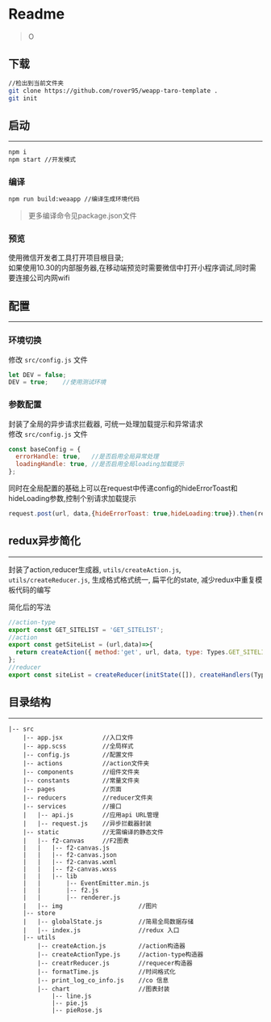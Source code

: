 # Readme
> ‌‌‍‌​‌‍‌‌​‍‌​‌‍‍‌‌​​‌‍‍‌‌​‌‌‌​‍‌‌‌​‍​‌‍‍‌‌​​‌‍‍‌‌​‌‍‍​‌‍‍‌‌​​‌‍‍‌‌​‌‍‍‍‍​‌​‌‍‍‌‌​​‌‍‍‌‌​‌‍‍‍‍​‍‌‍‌​‌‍‍‌‌​​‌‍‍‌‌​‌‍‍‍‍​‍‌‌​‌‍‍‌‌​​‌‍‍‌‌​‌‍‍‍‍​‌‍‌‌​‌‍‍‌‌​​‌‍‍‌‌​‌‍‍‍‍​‍‍‍‍‌​‌‍‍‌‌​​‌‍‍‌‌​‌‍‍‍‍​‍‌‌​‌‍‍‌‌​​‌‍‍‌‌​‌‍‍‍‍​‍‌‌​‌‍‍‌‌​​‌‍‍‌‌​‌‍‍‍‍​‍‍‍‍‌​‌‍‍‌‌​​‌‍‍‌‌​‌‍‍‍‍​‍‌‌​‌‍‍‌‌​​‌‍‍‌‌​‌‍‍‍‍​‌​‌‍‍‌‌​​‌‍‍‌‌O

## 下载
```sh
//检出到当前文件夹
git clone https://github.com/rover95/weapp-taro-template .
git init
```
## 启动  

---

```sh
npm i
npm start //开发模式
```

### 编译

```sh
npm run build:weaapp //编译生成环境代码
```

> 更多编译命令见package.json文件

### 预览

使用微信开发者工具打开项目根目录;  
如果使用10.30的内部服务器,在移动端预览时需要微信中打开小程序调试,同时需要连接公司内网wifi  

## 配置
---

### 环境切换

修改 `src/config.js` 文件  

```js
let DEV = false;
DEV = true;    //使用测试环境
```

### 参数配置

封装了全局的异步请求拦截器, 可统一处理加载提示和异常请求  
修改 `src/config.js` 文件

```js
const baseConfig = {
  errorHandle: true,   //是否启用全局异常处理
  loadingHandle: true, //是否启用全局loading加载提示
};
```

同时在全局配置的基础上可以在request中传递config的hideErrorToast和hideLoading参数,控制个别请求加载提示  

```js
request.post(url, data,{hideErrorToast: true,hideLoading:true}).then(res=>{})
```

## redux异步简化  
---

封装了action,reducer生成器, `utils/createAction.js`, `utils/createReducer.js`, 生成格式格式统一, 扁平化的state, 减少redux中重复模板代码的编写  

简化后的写法

```js
//action-type
export const GET_SITELIST = 'GET_SITELIST';
//action
export const getSiteList = (url,data)=>{
  return createAction({ method:'get', url, data, type: Types.GET_SITELIST });
};
//reducer
export const siteList = createReducer(initState([]), createHandlers(Types.GET_SITELIST));
```

## 目录结构
---

```
|-- src
    |-- app.jsx           //入口文件
    |-- app.scss          //全局样式
    |-- config.js         //配置文件
    |-- actions           //action文件夹
    |-- components        //组件文件夹
    |-- constants         //常量文件夹
    |-- pages             //页面
    |-- reducers          //reducer文件夹
    |-- services          //接口
    |   |-- api.js        //应用api URL管理
    |   |-- request.js    //异步拦截器封装
    |-- static            //无需编译的静态文件
    |   |-- f2-canvas     //F2图表
    |   |   |-- f2-canvas.js
    |   |   |-- f2-canvas.json
    |   |   |-- f2-canvas.wxml
    |   |   |-- f2-canvas.wxss
    |   |   |-- lib
    |   |       |-- EventEmitter.min.js
    |   |       |-- f2.js
    |   |       |-- renderer.js
    |   |-- img                     //图片
    |-- store
    |   |-- globalState.js          //简易全局数据存储
    |   |-- index.js                //redux 入口
    |-- utils
        |-- createAction.js         //action构造器
        |-- createActionType.js     //action-type构造器
        |-- creatrReducer.js        //requecer构造器
        |-- formatTime.js           //时间格式化
        |-- print_log_co_info.js    //co 信息
        |-- chart                   //图表封装
            |-- line.js
            |-- pie.js
            |-- pieRose.js
```